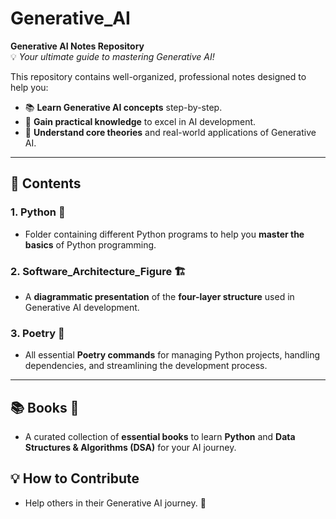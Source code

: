 
# Generative_AI

**Generative AI Notes Repository**  
💡 *Your ultimate guide to mastering Generative AI!*  

This repository contains well-organized, professional notes designed to help you:  
- 📚 **Learn Generative AI concepts** step-by-step.  
- 🚀 **Gain practical knowledge** to excel in AI development.  
- 🧠 **Understand core theories** and real-world applications of Generative AI.

---

## 📂 **Contents**

### 1. **Python** 🐍  
   - Folder containing different Python programs to help you **master the basics** of Python programming.

### 2. **Software_Architecture_Figure** 🏗️  
   - A **diagrammatic presentation** of the **four-layer structure** used in Generative AI development.

### 3. **Poetry** 📜  
   - All essential **Poetry commands** for managing Python projects, handling dependencies, and streamlining the development process.

---

## 📚 **Books** 📖  
   - A curated collection of **essential books** to learn **Python** and **Data Structures & Algorithms (DSA)** for your AI journey.  

## 💡 **How to Contribute**  
   - Help others in their Generative AI journey. 🚀